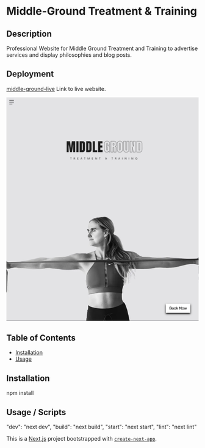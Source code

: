 # Middle-Ground Treatment & Training

## Description

Professional Website for Middle Ground Treatment and Training to advertise
services and display philosophies and blog posts.

## Deployment

[middle-ground-live](https://middle-ground-production.up.railway.app/) Link to live website.

![ScreenShot of Portfolio](/public/images//webpage-screenshot.png)

## Table of Contents

- [Installation](#installation)
- [Usage](#usage)

## Installation

npm install

## Usage / Scripts

"dev": "next dev",
"build": "next build",
"start": "next start",
"lint": "next lint"

This is a [Next.js](https://nextjs.org/) project bootstrapped with [`create-next-app`](https://github.com/vercel/next.js/tree/canary/packages/create-next-app).
